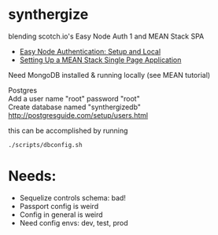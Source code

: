 synthergize
===========

blending scotch.io's Easy Node Auth 1 and MEAN Stack SPA
- [Easy Node Authentication: Setup and Local](http://scotch.io/tutorials/javascript/easy-node-authentication-setup-and-local)
- [Setting Up a MEAN Stack Single Page Application](http://scotch.io/bar-talk/setting-up-a-mean-stack-single-page-application)

Need MongoDB installed & running locally (see MEAN tutorial)
  
Postgres  
Add a user  name "root" password "root"  
Create database named "synthergizedb"  
http://postgresguide.com/setup/users.html

this can be accomplished by running
```
./scripts/dbconfig.sh
```

Needs:
=====
* Sequelize controls schema: bad!
* Passport config is weird
* Config in general is weird
* Need config envs: dev, test, prod
